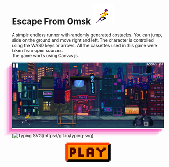 # Escape From Omsk ![Alt Text](./readmeStuff/1.gif)

A simple endless runner with randomly generated obstacles. You can jump, slide on the ground and move right and left. The character is controlled using the WASD keys or arrows. All the cassettes used in this game were taken from open sources.<br>
The game works using Canvas js.
<p align="center" style='box-shadow: rgba(240, 46, 170, 0.4) -5px 5px, rgba(240, 46, 170, 0.3) -10px 10px, rgba(240, 46, 170, 0.2) -15px 15px, rgba(240, 46, 170, 0.1) -20px 20px, rgba(240, 46, 170, 0.05) -25px 25px;'>
<img src='./readmeStuff/1.png'></p>
<p align="center">

 [![Typing SVG](https://readme-typing-svg.herokuapp.com?font=Fira+Code&pause=1000&width=435&lines=Do+not+try+to+leave+Omsk.)](https://git.io/typing-svg)
</p>

<p align="center">
<a href='https://moxa-rumin.github.io/escape-from-omsk/'><img style ='width: 150px; 'src='./readmeStuff/play.png'><a>
</p>


